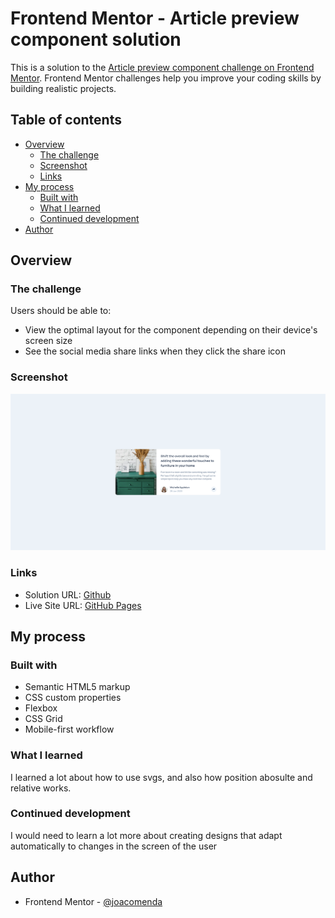 # Frontend Mentor - Article preview component solution

This is a solution to the [Article preview component challenge on Frontend Mentor](https://www.frontendmentor.io/challenges/article-preview-component-dYBN_pYFT). Frontend Mentor challenges help you improve your coding skills by building realistic projects. 

## Table of contents

- [Overview](#overview)
  - [The challenge](#the-challenge)
  - [Screenshot](#screenshot)
  - [Links](#links)
- [My process](#my-process)
  - [Built with](#built-with)
  - [What I learned](#what-i-learned)
  - [Continued development](#continued-development)
- [Author](#author)

## Overview

### The challenge

Users should be able to:

- View the optimal layout for the component depending on their device's screen size
- See the social media share links when they click the share icon

### Screenshot

![](/article.png)

### Links

- Solution URL: [Github](https://github.com/joacomenda/article-preview-component-master)
- Live Site URL: [GitHub Pages](https://joacomenda.github.io/article-preview-component-master/)

## My process

### Built with

- Semantic HTML5 markup
- CSS custom properties
- Flexbox
- CSS Grid
- Mobile-first workflow

### What I learned

I learned a lot about how to use svgs, and also how position abosulte and relative works.

### Continued development

I would need to learn a lot more about creating designs that adapt automatically to changes in the screen of the user

## Author

- Frontend Mentor - [@joacomenda](https://www.frontendmentor.io/profile/joacomenda)